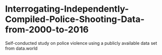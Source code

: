 # Interrogating-Independently-Compiled-Police-Shooting-Data-from-2000-to-2016
Self-conducted study on police violence using a publicly available data set from data.world
